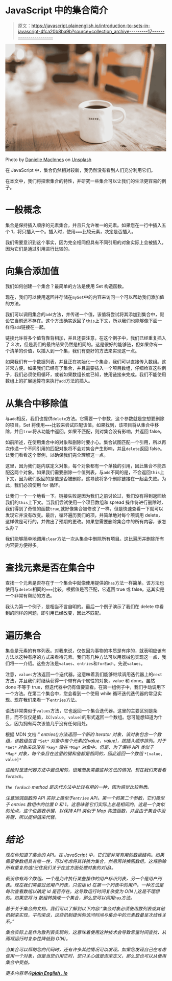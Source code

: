 # JavaScript 中的集合简介

> 原文：<https://javascript.plainenglish.io/introduction-to-sets-in-javascript-4fca20b8ba9b?source=collection_archive---------17----------------------->

![](img/07a041de62acecaa23b4dae039a2f039.png)

Photo by [Danielle MacInnes](https://unsplash.com/@dsmacinnes?utm_source=medium&utm_medium=referral) on [Unsplash](https://unsplash.com?utm_source=medium&utm_medium=referral)

在 JavaScript 中，集合仍然相对较新，我仍然没有看到人们充分利用它们。

在本文中，我们将探索集合的特性，并研究一些集合可以让我们的生活更容易的例子。

# 一般概念

集合是保持插入顺序的元素集合，并且只允许唯一的元素。如果您在一行中插入五个 1，将只插入一个。插入时，使用`===`比较元素，决定是否插入。

我们需要意识到这个事实，因为完全相同但具有不同引用的对象实际上会被插入，因为它们是通过引用进行比较的。

# 向集合添加值

我们如何创建一个集合？最简单的方法是使用 Set 构造函数。

现在，我们可以使用返回并存储在`mySet`中的内容来访问一个可以帮助我们添加值的方法。

我们可以调用集合的`add`方法，并传递一个值，该值将尝试将其添加到集合中，假设它当前还不存在。这个方法确实返回了`this`上下文，所以我们也能够像下面一样将`add`链接在一起。

链接允许将多个值背靠背相加，并且还要注意，在这个例子中，我们已经重复插入了 3 次，但是我们的最终结果仍然是相同的。这是很好的能够链，但如果你有一个清单的价值，以插入到一个集，我们有更好的方法来实现这一点。

如果我们有一个数据列表，并且正在初始化一个集合，我们可以直接传入数组。这非常方便。如果我们已经有了集合，并且需要插入一个项目数组，仔细检查这些例子，我们必须使用循环，或者如果数组长度已知，使用链接来完成。我们不能使用数组上的扩展运算符来执行`add`方法的插入。

# 从集合中移除值

与`add`相反，我们也提供`delete`方法。它需要一个参数，这个参数就是您想要删除的项目。Set 将使用`===`比较来尝试匹配该值。如果找到，该项目将从集合中移除，并且`true`将从功能中返回。如果不匹配，则对集合没有影响，并返回 false。

如前所述，在使用集合中的对象和删除时要小心。集合试图匹配一个引用，所以再次传递一个不同引用的匹配对象将不会对集合产生影响，并且`delete`返回 false。让我们看看这个案例，以确保我们完全理解这一点。

这里，因为我们是内联定义对象，每个对象都有一个单独的引用，因此集合不能匹配这两个对象。如果我们需要删除一个值列表，与`add`不同的是，不会返回`this`上下文，因为我们返回的是值是否被删除。这导致将多个删除链接在一起会失败。为此，我们必须使用 for 循环。

让我们一个一个地看一下。链接失败是因为我们之前讨论过，我们没有得到返回给我们的`this`上下文。当我们尝试使用一个项目数组和 spread 操作符进行删除时，我们得到了奇怪的函数`true`,就好像集合被修改了一样，但是快速查看一下就可以发现它并没有改变。最后，循环遍历我们的项，并简单地对每个项调用 delete，这样做是可行的，并做出了预期的更改。如果您需要删除集合中的所有内容，该怎么办？

我们能够简单地调用`clear`方法一次从集合中删除所有项目。这比遍历并删除所有内容要方便得多。

# 查找元素是否在集合中

查找一个元素是否存在于一个集合中就像使用提供的`has`方法一样简单。该方法也使用与`delete`相同的`===`比较。根据值是否匹配，它返回 true 或 false。这其实是一个非常有帮助的方法。

我认为第一个例子，是相当不言自明的。最后一个例子演示了我们在 delete 中看到的同样的问题，即引用已经改变，因此不匹配。

# 遍历集合

集合是元素的有序列表。对我来说，仅仅因为事物的本质是有序的，就表明应该有方法以这种有序的方式来看待元素。我们有几种方法可以用器械包实现这一点，我们将一一介绍。这些方法是`values`、`entries`和`forEach`。先说`values`。

注意，`values`方法返回一个迭代器。这意味着我们能够继续调用迭代器上的`next`方法，并且我们将继续获得一个带有两个属性的对象，value 和 done。虽然 done 不等于 true，但迭代器中仍有值要查看。在第一组例子中，我们手动调用下一个方法。在第二个集合中，您会看到一个使用 while 循环迭代迭代器的常见实现。现在我们来看一下`entries`方法。

语法非常类似于`values`方法，它也返回一个集合迭代器。这里的主要区别是条目，而不仅仅是值，以`[value, value]`的形式返回一个数组。您可能想知道为什么，因为拥有两次该值几乎没有任何用处。

根据 MDN 文档:*" entries()方法返回一个新的 Iterator 对象，该对象包含一个数组，该数组包含* `*Set*` *对象中每个元素的[value，value]，按插入顺序排列。对于* `*Set*` *对象来说没有* `*key*` *像在* `*Map*` *对象中。但是，为了保持 API 类似于* `*Map*` *对象，每个条目在这里的键和值都是相同的，因此返回一个数组* `*[value, value]*`

*这绝对是迭代器方法中最没用的，很难想象需要这种方法的情况。现在我们来看看`forEach`。*

*`The forEach` method 是迭代方法中比较有用的一种，因为感觉比较熟悉。*

*注意回调函数的 API 实际上类似于`entries` API。第一个和第二个参数，它们类似于 entries 数组中的位置 0 和 1。这意味着它们实际上总是相同的。这是一个类似的论点，这个位置表示键，以保持 API 类似于 Map 构造函数，并且由于集合中没有键，所以提供值来代替。*

# *结论*

*现在你知道了集合的 API。在 JavaScript 中，它们是非常有用的数据结构。如果需要使数组具有唯一性，可以考虑将其转换为集合，然后再转换回数组。这将删除所有重复的值(记住我们关于在这方面处理对象的对话)。*

*假设你有两个数组。一个是允许执行某些操作的用户标识列表，另一个是用户列表。现在我们需要过滤用户列表，只包括 id 在第一个列表中的用户。一种方法是每次查看数组以确定 id 是否存在。这导致运行时间复杂度为 O(N ),这是不理想的。如果您将 id 数组转换成一个集合，那么您可以调用`has`方法。*

*基于关于集合的文档，我们可以了解到以下内容:“*集合对象必须使用散列表或其他机制来实现，平均来说，这些机制提供的访问时间与集合中的元素数量呈次线性关系。”**

*集合实际上是作为散列表实现的，这意味着使用这种技术会导致常量时间查找，从而将运行时复杂性降低到 O(N)。*

*当集合可以帮助您的代码时，还有许多其他情况可以发现。如果您发现自己在考虑使用一个对象，但是当您引用它时，您只关心值是否未定义，那么您也可以从使用集合中受益。*

**更多内容尽在*[***plain English . io***](http://plainenglish.io)*